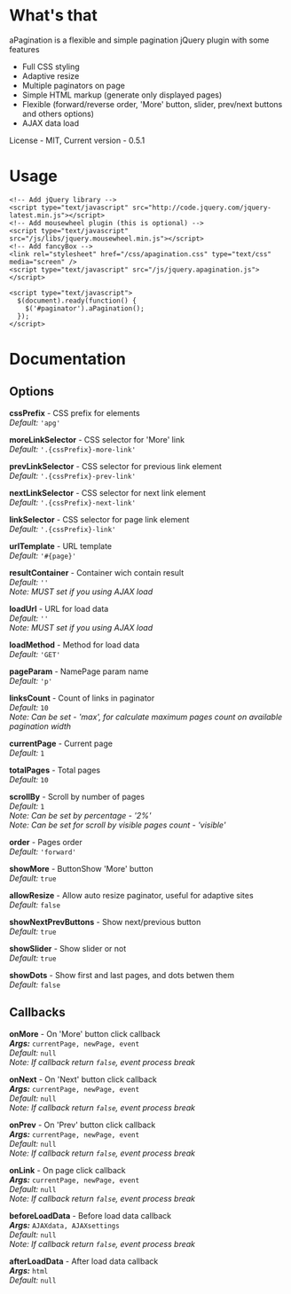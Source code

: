 What's that
===============
aPagination is a flexible and simple pagination jQuery plugin with some features
* Full CSS styling
* Adaptive resize
* Multiple paginators on page
* Simple HTML markup (generate only displayed pages)
* Flexible (forward/reverse order, 'More' button, slider, prev/next buttons and others options)
* AJAX data load

License - MIT, Current version - 0.5.1

Usage
===============

    <!-- Add jQuery library -->
    <script type="text/javascript" src="http://code.jquery.com/jquery-latest.min.js"></script>
    <!-- Add mousewheel plugin (this is optional) -->
    <script type="text/javascript" src="/js/libs/jquery.mousewheel.min.js"></script>
    <!-- Add fancyBox -->
    <link rel="stylesheet" href="/css/apagination.css" type="text/css" media="screen" />
    <script type="text/javascript" src="/js/jquery.apagination.js"></script>
    
    <script type="text/javascript">
      $(document).ready(function() {
        $('#paginator').aPagination();
      });
    </script>

Documentation
===============
Options
---------------

**cssPrefix** - CSS prefix for elements  
*Default:* `'apg'`

**moreLinkSelector** - CSS selector for 'More' link  
*Default:* `'.{cssPrefix}-more-link'`

**prevLinkSelector** - CSS selector for previous link element  
*Default:* `'.{cssPrefix}-prev-link'`

**nextLinkSelector** - CSS selector for next link element  
*Default:* `'.{cssPrefix}-next-link'`

**linkSelector** - CSS selector for page link element  
*Default:* `'.{cssPrefix}-link'`

**urlTemplate** - URL template  
*Default:* `'#{page}'`

**resultContainer** - Container wich contain result  
*Default:* `''`  
*Note: MUST set if you using AJAX load*

**loadUrl** - URL for load data  
*Default:* `''`  
*Note: MUST set if you using AJAX load*

**loadMethod** - Method for load data  
*Default:* `'GET'`

**pageParam** - NamePage param name  
*Default:* `'p'`

**linksCount** - Count of links in paginator  
*Default:* `10`  
*Note: Can be set - 'max', for calculate maximum pages count on available pagination width*

**currentPage** - Current page  
*Default:* `1`

**totalPages** - Total pages  
*Default:* `10`

**scrollBy** - Scroll by number of pages  
*Default:* `1`  
*Note: Can be set by percentage - '2%'*  
*Note: Can be set for scroll by visible pages count - 'visible'*

**order** - Pages order  
*Default:* `'forward'`

**showMore** - ButtonShow 'More' button  
*Default:* `true`

**allowResize** - Allow auto resize paginator, useful for adaptive sites  
*Default:* `false`

**showNextPrevButtons** - Show next/previous button  
*Default:* `true`

**showSlider** - Show slider or not  
*Default:* `true`

**showDots** - Show first and last pages, and dots betwen them  
*Default:* `false`

Callbacks
---------------

**onMore** - On 'More' button click callback  
***Args:*** `currentPage, newPage, event`  
*Default:* `null`  
*Note: If callback return `false`, event process break*

**onNext** - On 'Next' button click callback  
***Args:*** `currentPage, newPage, event`  
*Default:* `null`  
*Note: If callback return `false`, event process break*

**onPrev** - On 'Prev' button click callback  
***Args:*** `currentPage, newPage, event`  
*Default:* `null`  
*Note: If callback return `false`, event process break*

**onLink** - On page click callback  
***Args:*** `currentPage, newPage, event`  
*Default:* `null`  
*Note: If callback return `false`, event process break*

**beforeLoadData** - Before load data callback  
***Args:*** `AJAXdata, AJAXsettings`  
*Default:* `null`  
*Note: If callback return `false`, event process break*

**afterLoadData** - After load data callback  
***Args:*** `html`  
*Default:* `null`
